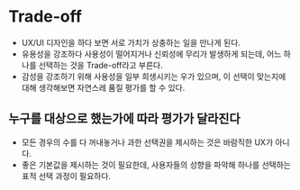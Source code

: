 # Trade-off

- UX/UI 디자인을 하다 보면 서로 가치가 상충하는 일을 만나게 된다.
- 유용성을 강조하다 사용성이 떨어지거나 신뢰성에 무리가 발생하게 되는데, 어느 하나를 선택하는 것을 Trade-off라고 부른다.
- 감성을 강조하기 위해 사용성을 일부 희생시키는 우가 있으며, 이 선택이 맞는지에 대해 생각해보면 자연스레 품질 평가를 할 수 있다.

## 누구를 대상으로 했는가에 따라 평가가 달라진다
- 모든 경우의 수를 다 꺼내놓거나 과한 선택권을 제시하는 것은 바람직한 UX가 아니다.
- 좋은 기본값을 제시하는 것이 필요한데, 사용자들의 성향을 파악해 하나를 선택하는 표적 선택 과정이 필요하다.

#